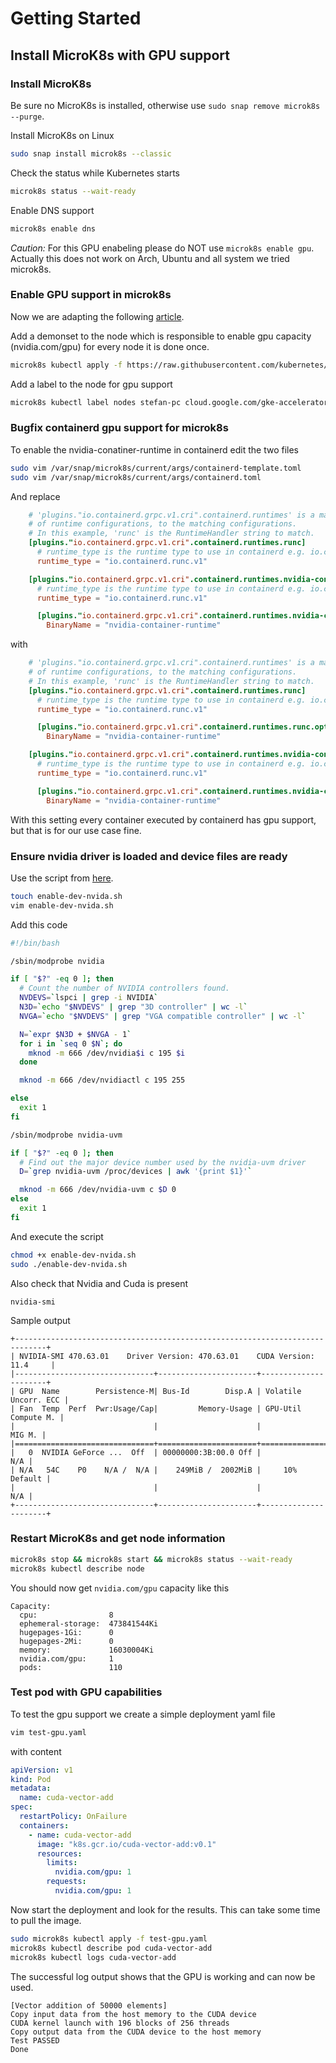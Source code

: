 # Getting Started
## Install MicroK8s with GPU support

### Install MicroK8s
Be sure no MicroK8s is installed, otherwise use `sudo snap remove microk8s --purge`.

Install MicroK8s on Linux

```bash
sudo snap install microk8s --classic
```

Check the status while Kubernetes starts

```bash
microk8s status --wait-ready
```

Enable DNS support

```bash
microk8s enable dns
```

*Caution:* For this GPU enabeling please do NOT use `microk8s enable gpu`. Actually this does not work on Arch, Ubuntu and all system we tried microk8s.

### Enable GPU support in microk8s
Now we are adapting the following [article](https://dev.to/mweibel/add-nvidia-gpu-support-to-k3s-with-containerd-4j17).

Add a demonset to the node which is responsible to enable gpu capacity (nvidia.com/gpu) for every node it is done once.

```bash
microk8s kubectl apply -f https://raw.githubusercontent.com/kubernetes/kubernetes/release-1.14/cluster/addons/device-plugins/nvidia-gpu/daemonset.yaml
```
Add a label to the node for gpu support

```bash
microk8s kubectl label nodes stefan-pc cloud.google.com/gke-accelerator=true
```
### Bugfix containerd gpu support for microk8s
To enable the nvidia-conatiner-runtime in containerd edit the two files

```bash
sudo vim /var/snap/microk8s/current/args/containerd-template.toml
sudo vim /var/snap/microk8s/current/args/containerd.toml
```
And replace
```toml
    # 'plugins."io.containerd.grpc.v1.cri".containerd.runtimes' is a map from CRI RuntimeHandler strings, which specify types
    # of runtime configurations, to the matching configurations.
    # In this example, 'runc' is the RuntimeHandler string to match.
    [plugins."io.containerd.grpc.v1.cri".containerd.runtimes.runc]
      # runtime_type is the runtime type to use in containerd e.g. io.containerd.runtime.v1.linux
      runtime_type = "io.containerd.runc.v1"

    [plugins."io.containerd.grpc.v1.cri".containerd.runtimes.nvidia-container-runtime]
      # runtime_type is the runtime type to use in containerd e.g. io.containerd.runtime.v1.linux
      runtime_type = "io.containerd.runc.v1"

      [plugins."io.containerd.grpc.v1.cri".containerd.runtimes.nvidia-container-runtime.options]
        BinaryName = "nvidia-container-runtime"

```

with

```toml
    # 'plugins."io.containerd.grpc.v1.cri".containerd.runtimes' is a map from CRI RuntimeHandler strings, which specify types
    # of runtime configurations, to the matching configurations.
    # In this example, 'runc' is the RuntimeHandler string to match.
    [plugins."io.containerd.grpc.v1.cri".containerd.runtimes.runc]
      # runtime_type is the runtime type to use in containerd e.g. io.containerd.runtime.v1.linux
      runtime_type = "io.containerd.runc.v1"

      [plugins."io.containerd.grpc.v1.cri".containerd.runtimes.runc.options]
        BinaryName = "nvidia-container-runtime"

    [plugins."io.containerd.grpc.v1.cri".containerd.runtimes.nvidia-container-runtime]
      # runtime_type is the runtime type to use in containerd e.g. io.containerd.runtime.v1.linux
      runtime_type = "io.containerd.runc.v1"

      [plugins."io.containerd.grpc.v1.cri".containerd.runtimes.nvidia-container-runtime.options]
        BinaryName = "nvidia-container-runtime"
```
With this setting every container executed by containerd has gpu support, but that is for our use case fine.

### Ensure nvidia driver is loaded and device files are ready
Use the script from [here](https://docs.nvidia.com/cuda/cuda-installation-guide-linux/index.html#runfile-verifications).

```bash
touch enable-dev-nvida.sh
vim enable-dev-nvida.sh
```

Add this code

```bash
#!/bin/bash

/sbin/modprobe nvidia

if [ "$?" -eq 0 ]; then
  # Count the number of NVIDIA controllers found.
  NVDEVS=`lspci | grep -i NVIDIA`
  N3D=`echo "$NVDEVS" | grep "3D controller" | wc -l`
  NVGA=`echo "$NVDEVS" | grep "VGA compatible controller" | wc -l`

  N=`expr $N3D + $NVGA - 1`
  for i in `seq 0 $N`; do
    mknod -m 666 /dev/nvidia$i c 195 $i
  done

  mknod -m 666 /dev/nvidiactl c 195 255

else
  exit 1
fi

/sbin/modprobe nvidia-uvm

if [ "$?" -eq 0 ]; then
  # Find out the major device number used by the nvidia-uvm driver
  D=`grep nvidia-uvm /proc/devices | awk '{print $1}'`

  mknod -m 666 /dev/nvidia-uvm c $D 0
else
  exit 1
fi
```
And execute the script

```bash
chmod +x enable-dev-nvida.sh
sudo ./enable-dev-nvida.sh
```
Also check that Nvidia and Cuda is present

```
nvidia-smi
```

Sample output
```
+-----------------------------------------------------------------------------+
| NVIDIA-SMI 470.63.01    Driver Version: 470.63.01    CUDA Version: 11.4     |
|-------------------------------+----------------------+----------------------+
| GPU  Name        Persistence-M| Bus-Id        Disp.A | Volatile Uncorr. ECC |
| Fan  Temp  Perf  Pwr:Usage/Cap|         Memory-Usage | GPU-Util  Compute M. |
|                               |                      |               MIG M. |
|===============================+======================+======================|
|   0  NVIDIA GeForce ...  Off  | 00000000:3B:00.0 Off |                  N/A |
| N/A   54C    P0    N/A /  N/A |    249MiB /  2002MiB |     10%      Default |
|                               |                      |                  N/A |
+-------------------------------+----------------------+----------------------+
```

### Restart MicroK8s and get node information

```bash
microk8s stop && microk8s start && microk8s status --wait-ready
microk8s kubectl describe node
```

You should now get `nvidia.com/gpu` capacity like this

```
Capacity:
  cpu:                8
  ephemeral-storage:  473841544Ki
  hugepages-1Gi:      0
  hugepages-2Mi:      0
  memory:             16030004Ki
  nvidia.com/gpu:     1
  pods:               110
```

### Test pod with GPU capabilities

To test the gpu support we create a simple deployment yaml file

```bash
vim test-gpu.yaml
```

with content

```yaml
apiVersion: v1
kind: Pod
metadata:
  name: cuda-vector-add
spec:
  restartPolicy: OnFailure
  containers:
    - name: cuda-vector-add
      image: "k8s.gcr.io/cuda-vector-add:v0.1"
      resources:
        limits:
          nvidia.com/gpu: 1
        requests:
          nvidia.com/gpu: 1
```

Now start the deployment and look for the results. This can take some time to pull the image.

```bash
sudo microk8s kubectl apply -f test-gpu.yaml
microk8s kubectl describe pod cuda-vector-add
microk8s kubectl logs cuda-vector-add
```
The successful log output shows that the GPU is working and can now be used.

```
[Vector addition of 50000 elements]
Copy input data from the host memory to the CUDA device
CUDA kernel launch with 196 blocks of 256 threads
Copy output data from the CUDA device to the host memory
Test PASSED
Done
```
